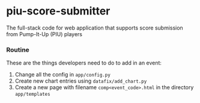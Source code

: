 # piu-score-submitter
The full-stack code for web application that supports score submission from Pump-It-Up (PIU) players

### Routine
These are the things developers need to do to add in an event:
1. Change all the config in `app/config.py`
2. Create new chart entries using `datafix/add_chart.py`
3. Create a new page with filename `comp<event_code>.html` in the directory `app/templates`

